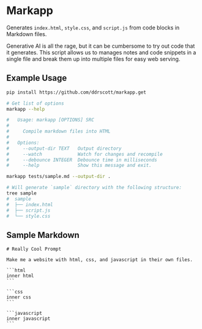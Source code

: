# Markapp

Generates `index.html`, `style.css`, and `script.js` from code blocks in Markdown files.

Generative AI is all the rage, but it can be cumbersome to try out code that it generates.
This script allows us to manages notes and code snippets in a single file and
break them up into multiple files for easy web serving.

## Example Usage

```sh
pip install https://github.com/ddrscott/markapp.get

# Get list of options
markapp --help

#   Usage: markapp [OPTIONS] SRC
#   
#     Compile markdown files into HTML
#   
#   Options:
#     --output-dir TEXT   Output directory
#     --watch             Watch for changes and recompile
#     --debounce INTEGER  Debounce time in milliseconds
#     --help              Show this message and exit.

markapp tests/sample.md --output-dir .

# Will generate `sample` directory with the following structure:
tree sample
#  sample
#  ├── index.html
#  ├── script.js
#  └── style.css
```

## Sample Markdown

    # Really Cool Prompt

    Make me a website with html, css, and javascript in their own files.
    
    ```html
    inner html
    ```
    
    ```css
    inner css
    ```
    
    ```javascript
    inner javascript
    ```

